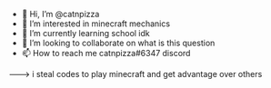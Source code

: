 - 👋 Hi, I’m @catnpizza
- 👀 I’m interested in minecraft mechanics
- 🌱 I’m currently learning school idk
- 💞️ I’m looking to collaborate on what is this question
- 📫 How to reach me catnpizza#6347 discord

--->
i steal codes to play minecraft and get advantage over others
